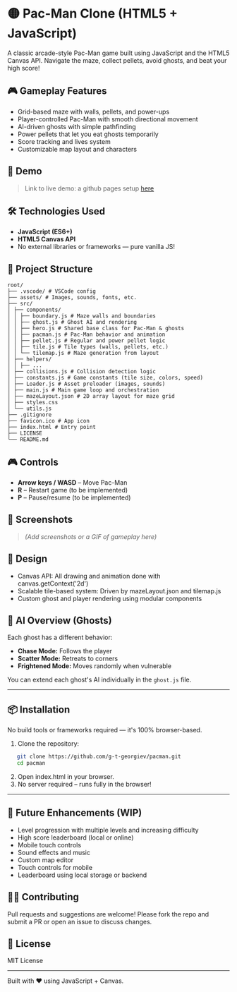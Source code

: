 # 🟡 Pac-Man Clone (HTML5 + JavaScript)

A classic arcade-style Pac-Man game built using JavaScript and the HTML5 Canvas API. Navigate the maze, collect pellets, avoid ghosts, and beat your high score!

## 🎮 Gameplay Features

- Grid-based maze with walls, pellets, and power-ups
- Player-controlled Pac-Man with smooth directional movement
- AI-driven ghosts with simple pathfinding
- Power pellets that let you eat ghosts temporarily
- Score tracking and lives system
- Customizable map layout and characters

## 🚀 Demo

> Link to live demo:
> a github pages setup [here](https://g-t-georgiev.github.io/pacman/)

## 🛠️ Technologies Used

- **JavaScript (ES6+)**
- **HTML5 Canvas API**
- No external libraries or frameworks — pure vanilla JS!

## 📁 Project Structure

```
root/
├── .vscode/ # VSCode config
├── assets/ # Images, sounds, fonts, etc.
├── src/
│ ├── components/
│ │ ├── boundary.js # Maze walls and boundaries
│ │ ├── ghost.js # Ghost AI and rendering
│ │ ├── hero.js # Shared base class for Pac-Man & ghosts
│ │ ├── pacman.js # Pac-Man behavior and animation
│ │ ├── pellet.js # Regular and power pellet logic
│ │ ├── tile.js # Tile types (walls, pellets, etc.)
│ │ └── tilemap.js # Maze generation from layout
│ ├── helpers/
│ │ ├── ...
│ ├── collisions.js # Collision detection logic
│ ├── constants.js # Game constants (tile size, colors, speed)
│ ├── Loader.js # Asset preloader (images, sounds)
│ ├── main.js # Main game loop and orchestration
│ ├── mazeLayout.json # 2D array layout for maze grid
│ ├── styles.css
│ └── utils.js
├── .gitignore
├── favicon.ico # App icon
├── index.html # Entry point
├── LICENSE
└── README.md
```

## 🎮 Controls

- **Arrow keys / WASD** – Move Pac-Man
- **R** – Restart game (to be implemented)
- **P** – Pause/resume (to be implemented)

## 📸 Screenshots

> _(Add screenshots or a GIF of gameplay here)_

## 🎨 Design

- Canvas API: All drawing and animation done with canvas.getContext('2d')
- Scalable tile-based system: Driven by mazeLayout.json and tilemap.js
- Custom ghost and player rendering using modular components

## 🧠 AI Overview (Ghosts)

Each ghost has a different behavior:
- **Chase Mode:** Follows the player
- **Scatter Mode:** Retreats to corners
- **Frightened Mode:** Moves randomly when vulnerable

You can extend each ghost's AI individually in the `ghost.js` file.

---

## 📦 Installation

No build tools or frameworks required — it's 100% browser-based.

1. Clone the repository:

```bash
   git clone https://github.com/g-t-georgiev/pacman.git
   cd pacman
```

2. Open index.html in your browser. 
3. No server required – runs fully in the browser!

---

## 🔮 Future Enhancements (WIP)

- Level progression with multiple levels and increasing difficulty
- High score leaderboard (local or online)
- Mobile touch controls
- Sound effects and music
- Custom map editor
- Touch controls for mobile
- Leaderboard using local storage or backend

## 🧑‍💻 Contributing

Pull requests and suggestions are welcome! Please fork the repo and submit a PR or open an issue to discuss changes.

## 📄 License

MIT License

---

Built with ❤️ using JavaScript + Canvas.